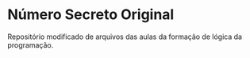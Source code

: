 # Número Secreto Original
Repositório modificado de arquivos das aulas da formação de lógica da programação.
